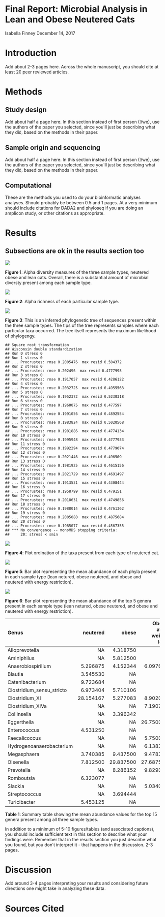 Final Report: Microbial Analysis in Lean and Obese Neutered Cats
================
Isabella Finney
December 14, 2017

Introduction
============

Add about 2-3 pages here. Across the whole manuscript, you should cite at least 20 peer reviewed articles.

Methods
=======

Study design
------------

Add about half a page here. In this section instead of first person (I/we), use the authors of the paper you selected, since you'll just be describing what they did, based on the methods in their paper.

Sample origin and sequencing
----------------------------

Add about half a page here. In this section instead of first person (I/we), use the authors of the paper you selected, since you'll just be describing what they did, based on the methods in their paper.

Computational
-------------

These are the methods you used to do your bioinformatic analyses analyses. Should probably be between 0.5 and 1 pages. At a very minimum should include citations for DADA2 and phyloseq if you are doing an amplicon study, or other citations as appropriate.

Results
=======

Subsections are ok in the results section too
---------------------------------------------

![](Final_Report_files/figure-markdown_github-ascii_identifiers/boxplot-of-alpha-diversity-1.png)

**Figure 1**: Alpha diversity measures of the three sample types, neutered obese and lean cats. Overall, there is a substantial amount of microbial diversty present among each sample type.

![](Final_Report_files/figure-markdown_github-ascii_identifiers/plot-richness-by-host-phenotype-1.png)

**Figure 2**: Alpha richness of each particular sample type.

![](Final_Report_files/figure-markdown_github-ascii_identifiers/plot-phylogenetic-tree-1.png)

**Figure 3**: This is an inferred phylogenetic tree of sequences present within the three sample types. The tips of the tree represents samples where each particular taxa occurred. The tree itself represents the maximum likelihood of phylogengy.

    ## Square root transformation
    ## Wisconsin double standardization
    ## Run 0 stress 0 
    ## Run 1 stress 0 
    ## ... Procrustes: rmse 0.2005476  max resid 0.504372 
    ## Run 2 stress 0 
    ## ... Procrustes: rmse 0.202496  max resid 0.4777993 
    ## Run 3 stress 0 
    ## ... Procrustes: rmse 0.1917057  max resid 0.4286122 
    ## Run 4 stress 0 
    ## ... Procrustes: rmse 0.2032725  max resid 0.4955563 
    ## Run 5 stress 0 
    ## ... Procrustes: rmse 0.1952372  max resid 0.5230318 
    ## Run 6 stress 0 
    ## ... Procrustes: rmse 0.1960075  max resid 0.477597 
    ## Run 7 stress 0 
    ## ... Procrustes: rmse 0.1991056  max resid 0.4892554 
    ## Run 8 stress 0 
    ## ... Procrustes: rmse 0.1983824  max resid 0.5020568 
    ## Run 9 stress 0 
    ## ... Procrustes: rmse 0.1981886  max resid 0.4774134 
    ## Run 10 stress 0 
    ## ... Procrustes: rmse 0.1995948  max resid 0.4777933 
    ## Run 11 stress 0 
    ## ... Procrustes: rmse 0.1992294  max resid 0.4779074 
    ## Run 12 stress 0 
    ## ... Procrustes: rmse 0.2021446  max resid 0.496509 
    ## Run 13 stress 0 
    ## ... Procrustes: rmse 0.1981925  max resid 0.4615156 
    ## Run 14 stress 0 
    ## ... Procrustes: rmse 0.2021729  max resid 0.4691497 
    ## Run 15 stress 0 
    ## ... Procrustes: rmse 0.1913531  max resid 0.4308444 
    ## Run 16 stress 0 
    ## ... Procrustes: rmse 0.1958799  max resid 0.479151 
    ## Run 17 stress 0 
    ## ... Procrustes: rmse 0.2018631  max resid 0.4749856 
    ## Run 18 stress 0 
    ## ... Procrustes: rmse 0.1988014  max resid 0.4761362 
    ## Run 19 stress 0 
    ## ... Procrustes: rmse 0.2005088  max resid 0.4875684 
    ## Run 20 stress 0 
    ## ... Procrustes: rmse 0.1985077  max resid 0.4567355 
    ## *** No convergence -- monoMDS stopping criteria:
    ##     20: stress < smin

![](Final_Report_files/figure-markdown_github-ascii_identifiers/plot-ordination-of-taxa-by-sample-1.png)

**Figure 4**: Plot ordination of the taxa present from each type of neutered cat.

![](Final_Report_files/figure-markdown_github-ascii_identifiers/barplot-of-phylum-1.png)

**Figure 5**: Bar plot representing the mean abundance of each phyla present in each sample type (lean netured, obese neutered, and obese and neutered with energy restriction).

![](Final_Report_files/figure-markdown_github-ascii_identifiers/barplot-of-genus-1.png)

**Figure 6**: Bar plot representing the mean abundance of the top 5 genera present in each sample type (lean netured, obese neutered, and obese and neutered with energy restriction).

| Genus                       |   neutered|      obese|  Obese after weight loss|
|:----------------------------|----------:|----------:|------------------------:|
| Alloprevotella              |         NA|   4.318750|                       NA|
| Aminiphilus                 |         NA|   5.812500|                       NA|
| Anaerobiospirillum          |   5.296875|   4.152344|                 6.097656|
| Blautia                     |   3.545530|         NA|                       NA|
| Catenibacterium             |   9.723684|         NA|                       NA|
| Clostridium\_sensu\_stricto |   6.973404|   5.710106|                       NA|
| Clostridium\_XI             |  28.154167|   5.277083|                 8.902083|
| Clostridium\_XlVa           |         NA|         NA|                 7.190790|
| Collinsella                 |         NA|   3.396342|                       NA|
| Eggerthella                 |         NA|         NA|                26.750000|
| Enterococcus                |   4.531250|         NA|                       NA|
| Faecalicoccus               |         NA|         NA|                 5.750000|
| Hydrogenoanaerobacterium    |         NA|         NA|                 6.138393|
| Megasphaera                 |   3.740385|   9.437500|                 9.478365|
| Olsenella                   |   7.812500|  29.837500|                27.687500|
| Prevotella                  |         NA|   8.286152|                 9.829044|
| Romboutsia                  |   6.323077|         NA|                       NA|
| Slackia                     |         NA|         NA|                 5.034091|
| Streptococcus               |         NA|   3.694444|                       NA|
| Turicibacter                |   5.453125|         NA|                       NA|

**Table 1**: Summary table showing the mean abundance values for the top 15 genera present among all three sample types.

In addition to a minimum of 5-10 figures/tables (and associated captions), you should include sufficient text in this section to describe what your findings were. Remember that in the results section you just describe what you found, but you don't interpret it - that happens in the discussion. 2-3 pages.

Discussion
==========

Add around 3-4 pages interpreting your results and considering future directions one might take in analyzing these data.

Sources Cited
=============
